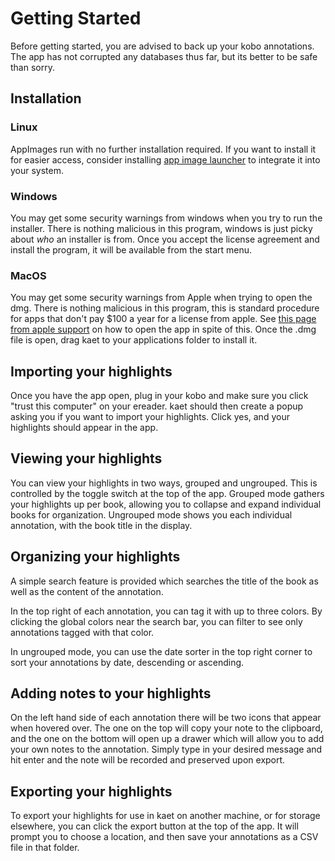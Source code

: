 # Getting Started

Before getting started, you are advised to back up your kobo annotations. The app has not corrupted any databases thus far, but its better to be safe than sorry.

## Installation

### Linux

AppImages run with no further installation required. If you want to install it for easier access, consider installing [app image launcher](https://github.com/TheAssassin/AppImageLauncher) to integrate it into your system.

### Windows

You may get some security warnings from windows when you try to run the installer. There is nothing malicious in this program, windows is just picky about _who_ an installer is from. Once you accept the license agreement and install the program, it will be available from the start menu.

### MacOS

You may get some security warnings from Apple when trying to open the dmg. There is nothing malicious in this program, this is standard procedure for apps that don't pay $100 a year for a license from apple. See [this page from apple support](https://support.apple.com/guide/mac-help/open-a-mac-app-from-an-unidentified-developer-mh40616/mac) on how to open the app in spite of this. Once the .dmg file is open, drag kaet to your applications folder to install it.

## Importing your highlights

Once you have the app open, plug in your kobo and make sure you click "trust this computer" on your ereader. kaet should then create a popup asking you if you want to import your highlights. Click yes, and your highlights should appear in the app.

## Viewing your highlights

You can view your highlights in two ways, grouped and ungrouped. This is controlled by the toggle switch at the top of the app. Grouped mode gathers your highlights up per book, allowing you to collapse and expand individual books for organization. Ungrouped mode shows you each individual annotation, with the book title in the display.

## Organizing your highlights

A simple search feature is provided which searches the title of the book as well as the content of the annotation.

In the top right of each annotation, you can tag it with up to three colors. By clicking the global colors near the search bar, you can filter to see only annotations tagged with that color.

In ungrouped mode, you can use the date sorter in the top right corner to sort your annotations by date, descending or ascending.

## Adding notes to your highlights

On the left hand side of each annotation there will be two icons that appear when hovered over. The one on the top will copy your note to the clipboard, and the one on the bottom will open up a drawer which will allow you to add your own notes to the annotation. Simply type in your desired message and hit enter and the note will be recorded and preserved upon export.

## Exporting your highlights

To export your highlights for use in kaet on another machine, or for storage elsewhere, you can click the export button at the top of the app. It will prompt you to choose a location, and then save your annotations as a CSV file in that folder.
